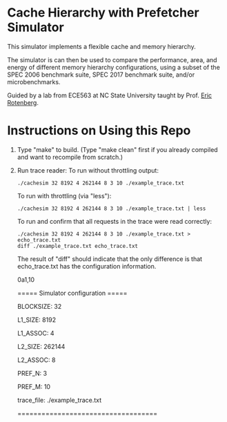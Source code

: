 # Cache Hierarchy with Prefetcher Simulator

This simulator implements a flexible cache and memory hierarchy. 

The simulator is can then be used to compare the performance, area, and energy of different memory hierarchy configurations, using a subset of the SPEC 2006 benchmark suite, SPEC 2017 benchmark suite, and/or
microbenchmarks.

Guided by a lab from ECE563 at NC State University taught by Prof. [Eric Rotenberg](https://ece.ncsu.edu/people/ericro/).


# Instructions on Using this Repo 
1. Type "make" to build.  (Type "make clean" first if you already compiled and want to recompile from scratch.)

2. Run trace reader:
   To run without throttling output:
   ```
   ./cachesim 32 8192 4 262144 8 3 10 ./example_trace.txt
   ```

   To run with throttling (via "less"):
   ```
   ./cachesim 32 8192 4 262144 8 3 10 ./example_trace.txt | less
   ```

   To run and confirm that all requests in the trace were read correctly:
   ```
   ./cachesim 32 8192 4 262144 8 3 10 ./example_trace.txt > echo_trace.txt
   diff ./example_trace.txt echo_trace.txt
   ```
   
   The result of "diff" should indicate that the only difference is that echo_trace.txt has the configuration information.
   
   0a1,10

   ===== Simulator configuration =====
   
   BLOCKSIZE:  32
   
   L1_SIZE:    8192
   
   L1_ASSOC:   4
   
   L2_SIZE:    262144
   
   L2_ASSOC:   8
   
   PREF_N:     3
   
   PREF_M:     10
   
   trace_file: ./example_trace.txt
   
   ===================================
   
